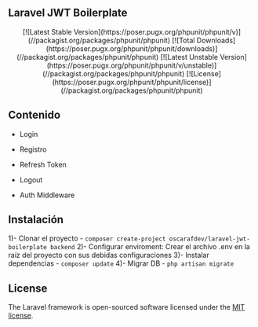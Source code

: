 ## Laravel JWT Boilerplate

<p align="center">
[![Latest Stable Version](https://poser.pugx.org/phpunit/phpunit/v)](//packagist.org/packages/phpunit/phpunit) [![Total Downloads](https://poser.pugx.org/phpunit/phpunit/downloads)](//packagist.org/packages/phpunit/phpunit) [![Latest Unstable Version](https://poser.pugx.org/phpunit/phpunit/v/unstable)](//packagist.org/packages/phpunit/phpunit) [![License](https://poser.pugx.org/phpunit/phpunit/license)](//packagist.org/packages/phpunit/phpunit)
</p>

## Contenido

- Login
- Registro
- Refresh Token
- Logout

- Auth Middleware

## Instalación

1)- Clonar el proyecto - `composer create-project oscarafdev/laravel-jwt-boilerplate backend`
2)- Configurar enviroment: Crear el archivo .env en la raíz del proyecto con sus debidas configuraciones
3)- Instalar dependencias - `composer update`
4)- Migrar DB - `php artisan migrate`
## License

The Laravel framework is open-sourced software licensed under the [MIT license](https://opensource.org/licenses/MIT).
